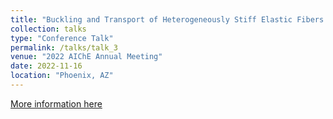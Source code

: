 ```yaml
---
title: "Buckling and Transport of Heterogeneously Stiff Elastic Fibers in Microscale Flows"
collection: talks
type: "Conference Talk"
permalink: /talks/talk_3
venue: "2022 AIChE Annual Meeting"
date: 2022-11-16
location: "Phoenix, AZ"
---
```


[More information here](https://plan.core-apps.com/aiche2022/event/f3472e8f90d02e1b6edbc5e849961e19)